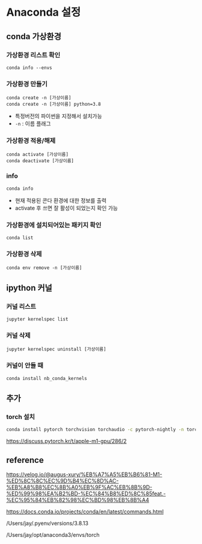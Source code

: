 # Anaconda 설정



## conda 가상환경



### 가상환경 리스트 확인

```bast
conda info --envs
```



### 가상환경 만들기

```
conda create -n [가상이름]
conda create -n [가상이름] python=3.8
```

- 특정버전의 파이썬을 지정해서 설치가능
- `-n` : 이름 플래그



### 가상환경 적용/해제

```
conda activate [가상이름]
conda deactivate [가상이름]
```



### info

```
conda info
```

- 현재 적용된 콘다 환경에 대한 정보를 출력
- activate 후 쓰면 잘 활성이 되었는지 확인 가능



### 가상환경에 설치되어있는 패키지 확인

```
conda list
```



### 가상환경 삭제

```
conda env remove -n [가상이름]
```





## ipython 커널

### 커널 리스트

```
jupyter kernelspec list
```



### 커널 삭제

```
jupyter kernelspec uninstall [가상이름]
```



### 커널이 안들 때

```
conda install nb_conda_kernels
```

## 추가

### torch 설치

```bash
conda install pytorch torchvision torchaudio -c pytorch-nightly -n torch113_p38
```

https://discuss.pytorch.kr/t/apple-m1-gpu/286/2



## reference

https://velog.io/@augus-xury/%EB%A7%A5%EB%B6%81-M1-%ED%8C%8C%EC%9D%B4%EC%8D%AC-%EB%A8%B8%EC%8B%A0%EB%9F%AC%EB%8B%9D-%ED%99%98%EA%B2%BD-%EC%84%B8%ED%8C%85feat.-%EC%95%84%EB%82%98%EC%BD%98%EB%8B%A4

https://docs.conda.io/projects/conda/en/latest/commands.html







/Users/jay/.pyenv/versions/3.8.13

/Users/jay/opt/anaconda3/envs/torch
